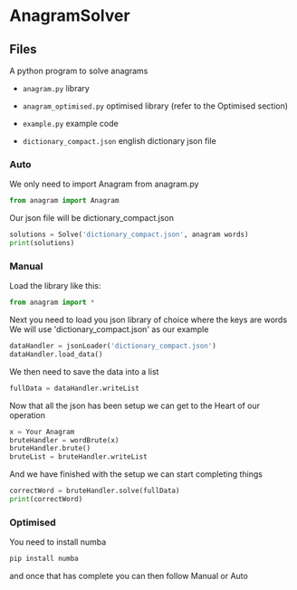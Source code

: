 # AnagramSolver

## Files

A python program to solve anagrams

- `anagram.py` library

- `anagram_optimised.py` optimised library (refer to the Optimised section)

- `example.py` example code

- `dictionary_compact.json` english dictionary json file

### Auto

We only need to import Anagram from anagram.py
```python
from anagram import Anagram
```

Our json file will be dictionary_compact.json
```python
solutions = Solve('dictionary_compact.json', anagram words)
print(solutions)
```

### Manual

Load the library like this:
```python
from anagram import *
```

Next you need to load you json library of choice where the keys are words
We will use 'dictionary_compact.json' as our example
```python
dataHandler = jsonLoader('dictionary_compact.json')
dataHandler.load_data()
```

We then need to save the data into a list
```python
fullData = dataHandler.writeList
```

Now that all the json has been setup we can get to the
Heart of our operation
```python
x = Your Anagram
bruteHandler = wordBrute(x)
bruteHandler.brute()
bruteList = bruteHandler.writeList
```

And we have finished with the setup we can start completing things
```python
correctWord = bruteHandler.solve(fullData)
print(correctWord)
```

### Optimised

You need to install numba
```python
pip install numba
```

and once that has complete you can then follow Manual or Auto
